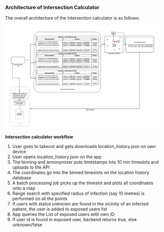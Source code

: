 ### Architecture of Intersection Calculator 

The overall architecture of the intersection calculator is as follows:

![GoCorona System architecture](./imgs/intersect.png)


**Intersection calculator workflow**

1. User goes to takeout and gets downloads location_history.json on own device
2. User opens location_history.json on the app
3. The binning and annonymizer puts timestamps into 10 min timeslots and uploads to the API
4. The coordinates go into the binned timeslots on the location history database
5. A batch processing job picks up the timeslot and plots all coordinates onto a map
6. Range search with specified radius of infection (say 10 metres) is performed on all the points
7. If users with status unknown are found in the vicinity of an infected patient, the user is added to exposed users list
8. App queries the List of exposed users with own ID
9. If user id is found in exposed user, backend returns true, else unknown/false